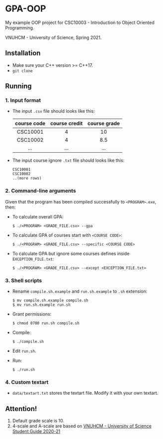 # GPA-OOP
My example OOP project for CSC10003 - Introduction to Object Oriented Programming.

VNUHCM - University of Science, Spring 2021.

## Installation
- Make sure your C++ version >= C++17.
- `git clone`

## Running
### 1. Input format
- The input `.csv` file should looks like this:

  |course code|course credit|course grade|
  |:---------:|:-----------:|:----------:|
  |CSC10001|4|10
  |CSC10002|4|8.5
  |...|...|...

- The input course ignore `.txt` file should looks like this:
  ```text
  CSC10001
  CSC10002
  ..(more rows)
  ```

### 2. Command-line arguments
Given that the program has been compiled successfully to `<PROGRAM>.exe`, then:
- To calculate overall GPA:
  ```shell
  $ ./<PROGRAM> <GRADE_FILE.csv> --gpa
  ```
- To calculate GPA of courses start with `<COURSE CODE>`: 
  ```shell
  $ ./<PROGRAM> <GRADE_FILE.csv> --specific <COURSE CODE>
  ```
- To calculate GPA but ignore some courses defines inside `EXCEPTION_FILE.txt`:
  ```shell
  $ ./<PROGRAM> <GRADE_FILE.csv> --except <EXCEPTION_FILE.txt>
  ```

### 3. Shell scripts
- Rename `compile.sh.example` and `run.sh.example` to `.sh` extension:
  ```shell
  $ mv compile.sh.example compile.sh
  $ mv run.sh.example run.sh
  ```

- Grant permissions:
  ```shell
  $ chmod 0700 run.sh compile.sh
  ```

- Compile:
  ```shell
  $ ./compile.sh
  ```

- Edit `run.sh`.

- Run:
  ```shell
  $ ./run.sh
  ```
### 4. Custom textart
- `data/textart.txt` stores the textart file. Modify it with your own textart.

## Attention!
1. Default grade scale is 10.
2. 4-scale and A-scale are based on [VNUHCM - University of Science Student Guide 2020-21](https://www.hcmus.edu.vn/component/content/article/124-cong-tac-sinh-vien/thong-tin-danh-cho-tan-sinh-vien/3323-so-tay-sinh-vien-nam-hoc-2020-2021?Itemid=437)